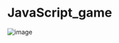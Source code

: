 # JavaScript_game <br>
![image](https://github.com/MahsumaRezai/JavaScript_game/assets/110189253/d5283765-c31f-4c02-871e-861b681ceed5)
